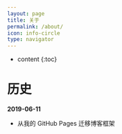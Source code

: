 ```yaml
---
layout: page
title: 关于
permalink: /about/
icon: info-circle
type: navigator
---
```


* content
{:toc}
# 历史

**2019-06-11**

* 从我的 GitHub Pages 迁移博客框架

